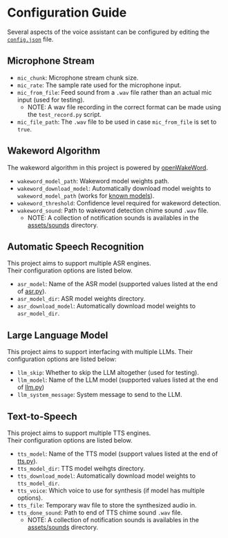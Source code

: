 # Configuration Guide

Several aspects of the voice assistant can be configured by editing the [`config.json`](./config.json) file.

## Microphone Stream

- `mic_chunk`: Microphone stream chunk size.
- `mic_rate`: The sample rate used for the microphone input.
- `mic_from_file`: Feed sound from a `.wav` file rather than an actual mic input (used for testing).
  - NOTE: A wav file recording in the correct format can be made using the `test_record.py` script.
- `mic_file_path`: The `.wav` file to be used in case `mic_from_file` is set to `true`.

## Wakeword Algorithm

The wakeword algorithm in this project is powered by [openWakeWord](https://github.com/dscripka/openWakeWord).

- `wakeword_model_path`: Wakeword model weights path.
- `wakeword_download_model`: Automatically download model weights to `wakeword_model_path` (works for [known models](https://github.com/dscripka/openWakeWord/blob/main/openwakeword/__init__.py)).
- `wakeword_threshold`: Confidence level required for wakeword detection.
- `wakeword_sound`: Path to wakeword detection chime sound `.wav` file.
  - NOTE: A collection of notification sounds is availables in the [assets/sounds](./assets/sounds/) directory.

## Automatic Speech Recognition

This project aims to support multiple ASR engines.  
Their configuration options are listed below.

- `asr_model`: Name of the ASR model (supported values listed at the end of [asr.py](./pipeline/asr.py)).
- `asr_model_dir`: ASR model weights directory.
- `asr_download_model`: Automatically download model weights to `asr_model_dir`.

## Large Language Model

This project aims to support interfacing with multiple LLMs.
Their configuration options are listed below:

- `llm_skip`: Whether to skip the LLM altogether (used for testing).
- `llm_model`: Name of the LLM model (supported values listed at the end of [llm.py](./pipeline/llm.py))
- `llm_system_message`: System message to send to the LLM.

## Text-to-Speech

This project aims to support multiple TTS engines.  
Their configuration options are listed below.

- `tts_model`: Name of the TTS model (support values listed at the end of [tts.py](./pipeline/tts.py)).
- `tts_model_dir`: TTS model weihgts directory.
- `tts_download_model`: Automatically download model weights to `tts_model_dir`.
- `tts_voice`: Which voice to use for synthesis (if model has multiple options).
- `tts_file`: Temporary wav file to store the synthesized audio in.
- `tts_done_sound`: Path to end of TTS chime sound `.wav` file.
  - NOTE: A collection of notification sounds is availables in the [assets/sounds](./assets/sounds/) directory.
